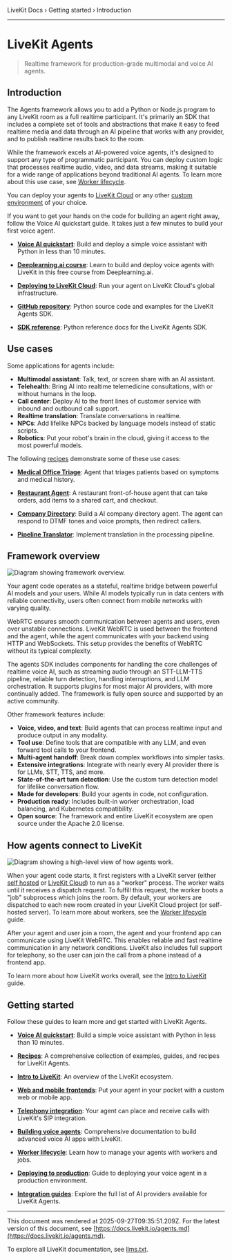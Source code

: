 LiveKit Docs › Getting started › Introduction

---

# LiveKit Agents

> Realtime framework for production-grade multimodal and voice AI agents.

## Introduction

The Agents framework allows you to add a Python or Node.js program to any LiveKit room as a full realtime participant. It's primarily an SDK that includes a complete set of tools and abstractions that make it easy to feed realtime media and data through an AI pipeline that works with any provider, and to publish realtime results back to the room.

While the framework excels at AI-powered voice agents, it's designed to support any type of programmatic participant. You can deploy custom logic that processes realtime audio, video, and data streams, making it suitable for a wide range of applications beyond traditional AI agents. To learn more about this use case, see [Worker lifecycle](https://docs.livekit.io/agents/worker.md).

You can deploy your agents to [LiveKit Cloud](https://docs.livekit.io/agents/ops/deployment.md) or any other [custom environment](https://docs.livekit.io/agents/ops/deployment/custom.md) of your choice.

If you want to get your hands on the code for building an agent right away, follow the Voice AI quickstart guide. It takes just a few minutes to build your first voice agent.

- **[Voice AI quickstart](https://docs.livekit.io/agents/start/voice-ai.md)**: Build and deploy a simple voice assistant with Python in less than 10 minutes.

- **[Deeplearning.ai course](https://www.deeplearning.ai/short-courses/building-ai-voice-agents-for-production/)**: Learn to build and deploy voice agents with LiveKit in this free course from Deeplearning.ai.

- **[Deploying to LiveKit Cloud](https://docs.livekit.io/agents/ops/deployment.md)**: Run your agent on LiveKit Cloud's global infrastructure.

- **[GitHub repository](https://github.com/livekit/agents)**: Python source code and examples for the LiveKit Agents SDK.

- **[SDK reference](https://docs.livekit.io/reference/python/v1/livekit/agents/index.html.md)**: Python reference docs for the LiveKit Agents SDK.

## Use cases

Some applications for agents include:

- **Multimodal assistant**: Talk, text, or screen share with an AI assistant.
- **Telehealth**: Bring AI into realtime telemedicine consultations, with or without humans in the loop.
- **Call center**: Deploy AI to the front lines of customer service with inbound and outbound call support.
- **Realtime translation**: Translate conversations in realtime.
- **NPCs**: Add lifelike NPCs backed by language models instead of static scripts.
- **Robotics**: Put your robot's brain in the cloud, giving it access to the most powerful models.

The following [recipes](https://docs.livekit.io/recipes.md) demonstrate some of these use cases:

- **[Medical Office Triage](https://github.com/livekit-examples/python-agents-examples/tree/main/complex-agents/medical_office_triage)**: Agent that triages patients based on symptoms and medical history.

- **[Restaurant Agent](https://github.com/livekit/agents/blob/main/examples/voice_agents/restaurant_agent.py)**: A restaurant front-of-house agent that can take orders, add items to a shared cart, and checkout.

- **[Company Directory](https://docs.livekit.io/recipes/company-directory.md)**: Build a AI company directory agent. The agent can respond to DTMF tones and voice prompts, then redirect callers.

- **[Pipeline Translator](https://github.com/livekit-examples/python-agents-examples/tree/main/translators/pipeline_translator.py)**: Implement translation in the processing pipeline.

## Framework overview

![Diagram showing framework overview.](/images/agents/framework-overview.svg)

Your agent code operates as a stateful, realtime bridge between powerful AI models and your users. While AI models typically run in data centers with reliable connectivity, users often connect from mobile networks with varying quality.

WebRTC ensures smooth communication between agents and users, even over unstable connections. LiveKit WebRTC is used between the frontend and the agent, while the agent communicates with your backend using HTTP and WebSockets. This setup provides the benefits of WebRTC without its typical complexity.

The agents SDK includes components for handling the core challenges of realtime voice AI, such as streaming audio through an STT-LLM-TTS pipeline, reliable turn detection, handling interruptions, and LLM orchestration. It supports plugins for most major AI providers, with more continually added. The framework is fully open source and supported by an active community.

Other framework features include:

- **Voice, video, and text**: Build agents that can process realtime input and produce output in any modality.
- **Tool use**: Define tools that are compatible with any LLM, and even forward tool calls to your frontend.
- **Multi-agent handoff**: Break down complex workflows into simpler tasks.
- **Extensive integrations**: Integrate with nearly every AI provider there is for LLMs, STT, TTS, and more.
- **State-of-the-art turn detection**: Use the custom turn detection model for lifelike conversation flow.
- **Made for developers**: Build your agents in code, not configuration.
- **Production ready**: Includes built-in worker orchestration, load balancing, and Kubernetes compatibility.
- **Open source**: The framework and entire LiveKit ecosystem are open source under the Apache 2.0 license.

## How agents connect to LiveKit

![Diagram showing a high-level view of how agents work.](/images/agents/agents-jobs-overview.svg)

When your agent code starts, it first registers with a LiveKit server (either [self hosted](https://docs.livekit.io/home/self-hosting/deployment.md) or [LiveKit Cloud](https://cloud.livekit.io)) to run as a "worker" process. The worker waits until it receives a dispatch request. To fulfill this request, the worker boots a "job" subprocess which joins the room. By default, your workers are dispatched to each new room created in your LiveKit Cloud project (or self-hosted server). To learn more about workers, see the [Worker lifecycle](https://docs.livekit.io/agents/worker.md) guide.

After your agent and user join a room, the agent and your frontend app can communicate using LiveKit WebRTC. This enables reliable and fast realtime communication in any network conditions. LiveKit also includes full support for telephony, so the user can join the call from a phone instead of a frontend app.

To learn more about how LiveKit works overall, see the [Intro to LiveKit](https://docs.livekit.io/home/get-started/intro-to-livekit.md) guide.

## Getting started

Follow these guides to learn more and get started with LiveKit Agents.

- **[Voice AI quickstart](https://docs.livekit.io/agents/start/voice-ai.md)**: Build a simple voice assistant with Python in less than 10 minutes.

- **[Recipes](https://docs.livekit.io/recipes.md)**: A comprehensive collection of examples, guides, and recipes for LiveKit Agents.

- **[Intro to LiveKit](https://docs.livekit.io/home/get-started/intro-to-livekit.md)**: An overview of the LiveKit ecosystem.

- **[Web and mobile frontends](https://docs.livekit.io/agents/start/frontend.md)**: Put your agent in your pocket with a custom web or mobile app.

- **[Telephony integration](https://docs.livekit.io/agents/start/telephony.md)**: Your agent can place and receive calls with LiveKit's SIP integration.

- **[Building voice agents](https://docs.livekit.io/agents/build.md)**: Comprehensive documentation to build advanced voice AI apps with LiveKit.

- **[Worker lifecycle](https://docs.livekit.io/agents/worker.md)**: Learn how to manage your agents with workers and jobs.

- **[Deploying to production](https://docs.livekit.io/agents/ops/deployment.md)**: Guide to deploying your voice agent in a production environment.

- **[Integration guides](https://docs.livekit.io/agents/integrations.md)**: Explore the full list of AI providers available for LiveKit Agents.

---

This document was rendered at 2025-09-27T09:35:51.209Z.
For the latest version of this document, see [https://docs.livekit.io/agents.md](https://docs.livekit.io/agents.md).

To explore all LiveKit documentation, see [llms.txt](https://docs.livekit.io/llms.txt).